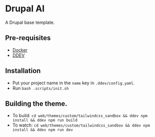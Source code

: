 # Drupal AI

A Drupal base template.

## Pre-requisites
- [Docker](https://ddev.readthedocs.io/en/stable/users/install/docker-installation/)
- [DDEV](https://ddev.readthedocs.io/en/stable/)

## Installation
- Put your project name in the `name` key in `.ddev/config.yaml`.
- Run `bash .scripts/init.sh`

## Building the theme.
- To build: `cd web/themes/custom/tailwindcss_sandbox && ddev npm install && ddev npm run build`
- To watch: `cd web/themes/custom/tailwindcss_sandbox && ddev npm install && ddev npm run dev`
